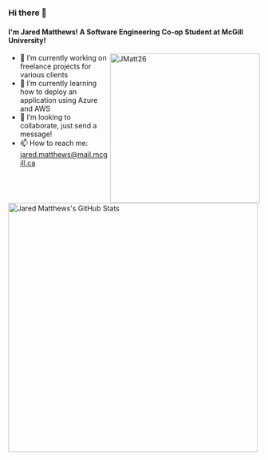 ### Hi there 👋

#### I'm Jared Matthews! A Software Engineering Co-op Student at McGill University!

<img align="right" src="https://github-readme-jaredmatthews-stats.vercel.app/api/top-langs?username=JMatt26&show_icons=true&layout=compact&theme=github_dark" alt="JMatt26" align="right" width="300"/>



- 🔭 I’m currently working on freelance projects for various clients
- 🌱 I’m currently learning how to deploy an application using Azure and AWS
- 👯 I’m looking to collaborate, just send a message!
- 📫 How to reach me: jared.matthews@mail.mcgill.ca


<img alt="Jared Matthews's GitHub Stats" src="https://github-readme-jaredmatthews-stats.vercel.app/api?username=JMatt26&show_icons=true&hide=stars&theme=github_dark" align="left" width="500"/>

